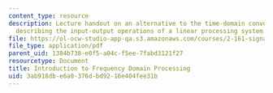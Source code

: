 ```yaml
---
content_type: resource
description: Lecture handout on an alternative to the time-domain convolution operations
  describing the input-output operations of a linear processing system.
file: https://ol-ocw-studio-app-qa.s3.amazonaws.com/courses/2-161-signal-processing-continuous-and-discrete-fall-2008/3ab918dbe6a0376dbd9216e404fee31b_fourier.pdf
file_type: application/pdf
parent_uid: 1384b738-e0f5-a04c-f5ee-7fabd3121f27
resourcetype: Document
title: Introduction to Frequency Domain Processing
uid: 3ab918db-e6a0-376d-bd92-16e404fee31b
---
```

